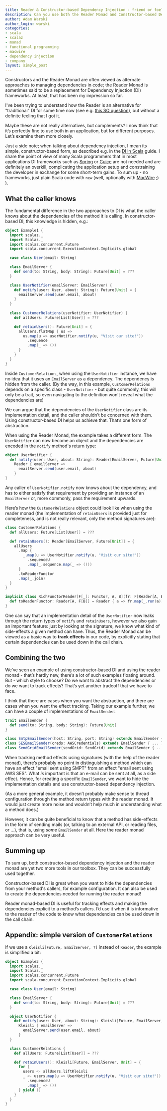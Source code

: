 ```yaml
---
title: Reader & Constructor-based Dependency Injection - friend or foe?
description: Can you use both the Reader Monad and Constructor-based Dependency Injection, or do you have to choose only one?
author: Adam Warski
author_login: warski
categories:
- scala
- scalaz
- monad
- functional programming
- macwire
- dependency injection
- company
layout: simple_post
---
```


Constructors and the Reader Monad are often viewed as alternate approaches to managing dependencies in code; the Reader Monad is sometimes said to be a replacement for Dependency Injection (DI) frameworks. At least, that has been my impression so far. 

I've been trying to understand how the Reader is an alternative for "traditional" DI for some time now (see e.g. [this SO question](http://stackoverflow.com/questions/29174500/reader-monad-for-dependency-injection-multiple-dependencies-nested-calls)), but without a definite feeling that I got it. 

Maybe these are not really alternatives, but complements? I now think that it’s perfectly fine to use both in an application, but for different purposes. Let’s examine them more closely.

Just a side note; when talking about dependency injection, I mean its simple, constructor-based form, as described e.g. in the [DI in Scala](http://di-in-scala.github.io) guide. I share the point of view of many Scala programmers that in most applications DI frameworks such as [Spring](https://spring.io) or [Guice](https://github.com/google/guice) are not needed and are definitely an overkill, complicating the application setup and constraining the developer in exchange for some short-term gains. To sum up - no frameworks, just plain Scala code with `new` (well, optionally with [MacWire](https://github.com/adamw/macwire) ;) ).

## What the caller knows

The fundamental difference in the two approaches to DI is what the caller knows about the dependencies of the method it is calling. In constructor-based DI, this knowledge is hidden, e.g.:

````scala
object Example1 {
  import scalaz._
  import Scalaz._
  import scalaz.concurrent.Future
  import scala.concurrent.ExecutionContext.Implicits.global

  case class User(email: String)

  class EmailServer {
    def send(to: String, body: String): Future[Unit] = ???
  }

  class UserNotifier(emailServer: EmailServer) {
    def notify(user: User, about: String): Future[Unit] = {
      emailServer.send(user.email, about)
    }
  }
  
  class CustomerRelations(userNotifier: UserNotifier) {
    def allUsers: Future[List[User]] = ???

    def retainUsers(): Future[Unit] = {
      allUsers.flatMap { us =>
        us.map(u => userNotifier.notify(u, "Visit our site!"))
          .sequence
          .map(_ => ())
      }
    }
  }
}
````

Inside `CustomerRelations`, when using the `UserNotifier` instance, we have no idea that it uses an `EmailServer` as a dependency. The dependency is hidden from the caller. (By the way, in this example, `CustomerRelations` depends on a specific class - `UserNotifier` - but quite commonly, this will only be a trait, so even navigating to the definition won’t reveal what the dependencies are)

We can argue that the dependencies of the `UserNotifier` class are its implementation detail, and the caller shouldn’t be concerned with them. Using constructor-based DI helps us achieve that. That’s one form of abstraction.

When using the Reader Monad, the example takes a different form. The `UserNotifier` can now become an object and the dependencies are encoded in the `notify` method's return type:

````scala
object UserNotifier {
  def notify(user: User, about: String): Reader[EmailServer, Future[Unit]] = 
    Reader { emailServer =>
      emailServer.send(user.email, about)
    }
}
````

Any caller of `UserNotifier.notify` now knows about the dependency, and has to either satisfy that requirement by providing an instance of an `EmailServer` or, more commonly, pass the requirement upwards.

Here’s how the `CustomerRelations` object could look like when using the reader monad (the implementation of `retainUsers` is provided just for completeness, and is not really relevant, only the method signatures are):

````scala
class CustomerRelations {
  def allUsers: Future[List[User]] = ???

  def retainUsers(): Reader[EmailServer, Future[Unit]] = {
    allUsers
      .map {
        _.map(u => UserNotifier.notify(u, "Visit our site!"))
          .sequenceU
          .map(_.sequence.map(_ => ()))
      }
      .toReaderFunctor
      .map(_.join)
  }
}

implicit class RichFunctorReader[F[_]: Functor, A, B](fr: F[Reader[A, B]]) {
  def toReaderFunctor: Reader[A, F[B]] = Reader { a => fr.map(_.run(a)) }
}
````

One can say that an implementation detail of the `UserNotifier` now leaks through the return types of `notify` and `retainUsers`, however we also gain an important feature: just by looking at the signature, we know what kind of side-effects a given method can have. Thus, the Reader Monad can be viewed as a basic way to **track effects** in our code, by explicitly stating that certain dependencies can be used down in the call chain.

## Combining the two

We’ve seen an example of using constructor-based DI and using the reader monad - that’s hardly new, there’s a lot of such examples floating around. But - which style to choose? Do we want to abstract the dependencies or do we want to track effects? That’s yet another tradeoff that we have to face.

I think that there are cases when you want the abstraction, and there are cases when you want the effect tracking. Taking our example further, we can have a couple of implementations of `EmailSender`:

````scala
trait EmailSender {
  def send(to: String, body: String): Future[Unit]
}

class SmtpEmailSender(host: String, port: String) extends EmailSender { ... }
class SESEmailSender(creds: AWSCredentials) extends EmailSender { ... }
class SendGridEmailSender(sendGrid: SendGrid) extends EmailSender { ... }
````

When tracking method effects using signatures (with the help of the reader monad), there’s probably no point in distinguishing a method which can have an effect "email sent using SMPT" from an effect "email sent using AWS SES". What *is* important is that an e-mail can be sent at all, as a side effect. Hence, for creating a specific `EmailSender`, we want to hide the implementation details and use constructor-based dependency injection.

(As a more general example, it doesn’t probably make sense to thread configuration through the method return types with the reader monad. It would just create more noise and wouldn’t help much in understanding what a method does.)

However, it can be quite beneficial to know that a method has side-effects in the form of sending mails (or, talking to an external API, or reading files, or ...), that is, using *some* `EmailSender` at all. Here the reader monad approach can be very useful.

## Summing up

To sum up, both constructor-based dependency injection and the reader monad are yet two more tools in our toolbox. They can be successfully used together.

Constructor-based DI is great when you want to hide the dependencies from your method's callers, for example configuration. It can also be used to create the dependencies needed for running the reader monad!

Reader monad-based DI is useful for tracking effects and making the dependencies explicit to a method’s callers. I’d use it when it is informative to the reader of the code to know what dependencies can be used down in the call chain.

## Appendix: simple version of `CustomerRelations`

If we use a `Kleisli[Future, EmailServer, ?]` instead of `Reader`, the example is simplified a bit:

````scala 
object Example3 {
  import scalaz._
  import Scalaz._
  import scalaz.concurrent.Future
  import scala.concurrent.ExecutionContext.Implicits.global

  case class User(email: String)

  class EmailServer {
    def send(to: String, body: String): Future[Unit] = ???
  }

  object UserNotifier {
    def notify(user: User, about: String): Kleisli[Future, EmailServer, Unit] = 
      Kleisli { emailServer =>
        emailServer.send(user.email, about)
      }
  }

  class CustomerRelations {
    def allUsers: Future[List[User]] = ???

    def retainUsers(): Kleisli[Future, EmailServer, Unit] = {
      for {
        users <- allUsers.liftKleisli
        _ <- users.map(u => UserNotifier.notify(u, "Visit our site!"))
          .sequenceU
          .map(_ => ())
      } yield ()
    }
  }
}
````
